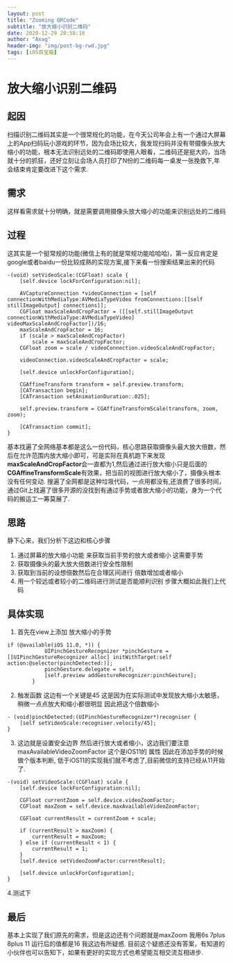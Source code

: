 ```yaml
---
layout: post
title: "Zooming QRCode"
subtitle: "放大缩小识别二维码"
date: 2020-12-29 20:58:10
author: "Axag"
header-img: "img/post-bg-rwd.jpg"
tags: [iOS百宝箱]
---
```

# 放大缩小识别二维码
## 起因
扫描识别二维码其实是一个很常规化的功能，在今天公司年会上有一个通过大屏幕上的App扫码玩小游戏的环节，因为会场比较大，我发现扫码并没有带摄像头放大缩小的功能，根本无法识别远处的二维码即使用人眼看，二维码还是挺大的，当场就十分的抓狂，还好立刻让会场人员打印了N份的二维码每一桌发一张挽救下,年会结束肯定要改进下这个需求.

## 需求
这样看需求就十分明确，就是需要调用摄像头放大缩小的功能来识别远处的二维码

## 过程
这其实是一个挺常规的功能(微信上有的就是常规功能哈哈哈)，第一反应肯定是google或者baidu一份比较成熟的实现方案,接下来看一份搜索结果出来的代码
```
-(void) setVideoScale:(CGFloat) scale {
    [self.device lockForConfiguration:nil];
    
    AVCaptureConnection *videoConnection = [self connectionWithMediaType:AVMediaTypeVideo fromConnections:[[self stillImageOutput] connections]];
    CGFloat maxScaleAndCropFactor = ([[self.stillImageOutput connectionWithMediaType:AVMediaTypeVideo] videoMaxScaleAndCropFactor])/16;
    maxScaleAndCropFactor = 16;
    if (scale > maxScaleAndCropFactor)
        scale = maxScaleAndCropFactor;    
    CGFloat zoom = scale / videoConnection.videoScaleAndCropFactor;
    
    videoConnection.videoScaleAndCropFactor = scale;

    [self.device unlockForConfiguration];
    
    CGAffineTransform transform = self.preview.transform;
    [CATransaction begin];
    [CATransaction setAnimationDuration:.025];
    
    self.preview.transform = CGAffineTransformScale(transform, zoom, zoom);
    
    [CATransaction commit];
}

```
基本找遍了全网络基本都是这么一份代码，核心思路获取摄像头最大放大倍数，然后在允许范围内放大缩小即可，可是实际在真机跑下来发现**maxScaleAndCropFactor**会一直都为1,然后通过进行放大缩小只是后面的**CGAffineTransformScale**有效果，把当前的视图进行放大缩小了，摄像头根本没有任何变动. 搜遍了全网都是这种垃圾代码，一点用都没有,还浪费了很多时间，通过Git上找遍了很多开源的没找到有通过手势或者放大缩小的功能，身为一个代码的搬运工一筹莫展了.

## 思路
静下心来，我们分析下这边和核心步骤
1. 通过屏幕的放大缩小功能 来获取当前手势的放大或者缩小 这需要手势
2. 获取摄像头的最大放大倍数进行安全性限制
3. 获取到当前的设想倍数然后在合理区间进行 倍数增加或者缩小
4. 用一个较远或者较小的二维码进行测试是否能顺利识别
步骤大概如此我们上代码

## 具体实现
1. 首先在view上添加 放大缩小的手势
```
if (@available(iOS 11.0, *)) {
            UIPinchGestureRecognizer *pinchGesture = [[UIPinchGestureRecognizer alloc] initWithTarget:self action:@selector(pinchDetected:)];
            pinchGesture.delegate = self;
            [self.preview addGestureRecognizer:pinchGesture];
        }
```
2. 触发函数 这边有一个关键是45  这是因为在实际测试中发现放大缩小太敏感，稍微一点点放大和缩小都很明显 因此把这个倍数缩小
```
- (void)pinchDetected:(UIPinchGestureRecognizer*)recogniser {
    [self setVideoScale:recogniser.velocity/45];
}
```
3. 这边就是设置安全边界 然后进行放大或者缩小，这边我们要注意maxAvailableVideoZoomFactor 这个是iOS11的 属性 因此在添加手势的时候做个版本判断, 低于iOS11的实现我们就不考虑了,目前微信的支持已经从11开始了.
```
-(void) setVideoScale:(CGFloat) scale {
    [self.device lockForConfiguration:nil];
    
    CGFloat currentZoom = self.device.videoZoomFactor;
    CGFloat maxZoom = self.device.maxAvailableVideoZoomFactor;
    
    CGFloat currentResult = currentZoom + scale;
    
    if (currentResult > maxZoom) {
        currentResult = maxZoom;
    } else if (currentResult < 1) {
        currentResult = 1;
    }
    [self.device setVideoZoomFactor:currentResult];
    
    [self.device unlockForConfiguration];
}
```
4.测试下 

## 最后
基本上实现了我们原先的需求，但是这边还有个问题就是maxZoom 我用6s 7plus 8plus 11 运行后的值都是16 我这边有所疑惑. 
目前这个疑惑还没有答案，有知道的小伙伴也可以告知下，如果有更好的实现方式也希望能互相交流互相进步.